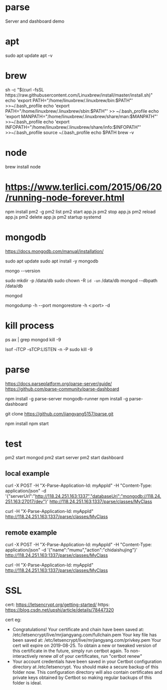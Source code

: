 # parse
Server and dashboard demo

# apt
sudo apt update
apt -v

# brew
sh -c "$(curl -fsSL https://raw.githubusercontent.com/Linuxbrew/install/master/install.sh)"
echo 'export PATH="/home/linuxbrew/.linuxbrew/bin:$PATH"' >>~/.bash_profile
echo 'export PATH="/home/linuxbrew/.linuxbrew/sbin:$PATH"' >> ~/.bash_profile
echo 'export MANPATH="/home/linuxbrew/.linuxbrew/share/man:$MANPATH"' >>~/.bash_profile
echo 'export INFOPATH="/home/linuxbrew/.linuxbrew/share/info:$INFOPATH"' >>~/.bash_profile
source ~/.bash_profile
echo $PATH
brew -v

# node
brew install node

# https://www.terlici.com/2015/06/20/running-node-forever.html
npm install pm2 -g
pm2 list
pm2 start app.js
pm2 stop app.js
pm2 reload app.js
pm2 delete app.js
pm2 startup systemd

# mongodb 
https://docs.mongodb.com/manual/installation/

sudo apt update
sudo apt install -y mongodb

mongo --version

sudo mkdir -p /data/db
sudo chown -R `id -un` /data/db
mongod --dbpath /data/db

mongod

mongodump -h <hostName> --port <portNumber>
mongorestore -h <hostname><:port> -d <dbName> <path>

# kill process
ps ax | grep mongod
kill -9 <pid>

lsof -iTCP -sTCP:LISTEN -n -P
sudo kill -9 <pid>

# parse
https://docs.parseplatform.org/parse-server/guide/
https://github.com/parse-community/parse-dashboard

npm install -g parse-server mongodb-runner
npm install -g parse-dashboard

git clone https://github.com/jiangyang5157/parse.git

npm install
npm start

# test
pm2 start mongod
pm2 start server
pm2 start dashboard

## local example
curl -X POST -H "X-Parse-Application-Id: myAppId" -H "Content-Type: application/json" -d '{"serverUrl":"http://118.24.251.163:1337","databaseUri":"mongodb://118.24.251.163:27017/dev"}' http://118.24.251.163:1337/parse/classes/MyClass

curl -H "X-Parse-Application-Id: myAppId" http://118.24.251.163:1337/parse/classes/MyClass

## remote example
curl -X POST -H "X-Parse-Application-Id: myAppId" -H "Content-Type: application/json" -d '{"name":"mumu","action":"chidaishujing"}' http://118.24.251.163:1337/parse/classes/MyClass

curl -H "X-Parse-Application-Id: myAppId" http://118.24.251.163:1337/parse/classes/MyClass

# SSL
cert: https://letsencrypt.org/getting-started/
https: https://blog.csdn.net/upshi/article/details/78447320

cert eg:
 - Congratulations! Your certificate and chain have been saved at:
   /etc/letsencrypt/live/mrjiangyang.com/fullchain.pem
   Your key file has been saved at:
   /etc/letsencrypt/live/mrjiangyang.com/privkey.pem
   Your cert will expire on 2019-08-25. To obtain a new or tweaked
   version of this certificate in the future, simply run certbot
   again. To non-interactively renew *all* of your certificates, run
   "certbot renew"
 - Your account credentials have been saved in your Certbot
   configuration directory at /etc/letsencrypt. You should make a
   secure backup of this folder now. This configuration directory will
   also contain certificates and private keys obtained by Certbot so
   making regular backups of this folder is ideal.
